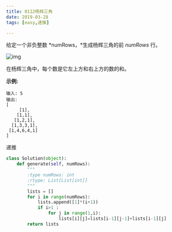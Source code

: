 ```yaml
---
title: 0112杨辉三角
date: 2019-03-28
tags: [easy,递推]

---
```


给定一个非负整数 *numRows，*生成杨辉三角的前 *numRows* 行。

![img](https://upload.wikimedia.org/wikipedia/commons/0/0d/PascalTriangleAnimated2.gif)

在杨辉三角中，每个数是它左上方和右上方的数的和。

**示例:**

```
输入: 5
输出:
[
     [1],
    [1,1],
   [1,2,1],
  [1,3,3,1],
 [1,4,6,4,1]
]
```

递推

```python
class Solution(object):
    def generate(self, numRows):
        """
        :type numRows: int
        :rtype: List[List[int]]
        """
        lists = []
        for i in range(numRows):
            lists.append([1]*(i+1))
            if i>1 :
                for j in range(1,i):
                    lists[i][j]=lists[i-1][j-1]+lists[i-1][j]
        return lists
```

